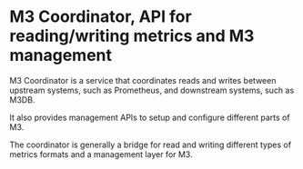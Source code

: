 # M3 Coordinator, API for reading/writing metrics and M3 management

M3 Coordinator is a service that coordinates reads and writes between upstream systems, such as Prometheus, and downstream systems, such as M3DB. 

It also provides management APIs to setup and configure different parts of M3.

The coordinator is generally a bridge for read and writing different types of metrics formats and a management layer for M3.
